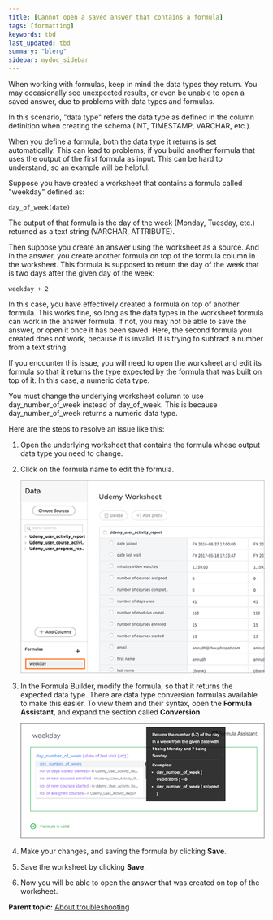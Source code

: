 ```yaml
---
title: [Cannot open a saved answer that contains a formula]
tags: [formatting]
keywords: tbd
last_updated: tbd
summary: "blerg"
sidebar: mydoc_sidebar
---
```

When working with formulas, keep in mind the data types they return. You may occasionally see unexpected results, or even be unable to open a saved answer, due to problems with data types and formulas.

In this scenario, "data type" refers the data type as defined in the column definition when creating the schema (INT, TIMESTAMP, VARCHAR, etc.).

When you define a formula, both the data type it returns is set automatically. This can lead to problems, if you build another formula that uses the output of the first formula as input. This can be hard to understand, so an example will be helpful.

Suppose you have created a worksheet that contains a formula called "weekday" defined as:

```
day_of_week(date)
```

The output of that formula is the day of the week (Monday, Tuesday, etc.) returned as a text string (VARCHAR, ATTRIBUTE).

Then suppose you create an answer using the worksheet as a source. And in the answer, you create another formula on top of the formula column in the worksheet. This formula is supposed to return the day of the week that is two days after the given day of the week:

```
weekday + 2
```

In this case, you have effectively created a formula on top of another formula. This works fine, so long as the data types in the worksheet formula can work in the answer formula. If not, you may not be able to save the answer, or open it once it has been saved. Here, the second formula you created does not work, because it is invalid. It is trying to subtract a number from a text string.

If you encounter this issue, you will need to open the worksheet and edit its formula so that it returns the type expected by the formula that was built on top of it. In this case, a numeric data type.

You must change the underlying worksheet column to use day\_number\_of\_week instead of day\_of\_week. This is because day\_number\_of\_week returns a numeric data type.

Here are the steps to resolve an issue like this:

1.   Open the underlying worksheet that contains the formula whose output data type you need to change.
2.   Click on the formula name to edit the formula.

     ![](../../images/edit_formula.png "Edit the formula")

3.   In the Formula Builder, modify the formula, so that it returns the expected data type. There are data type conversion formulas available to make this easier. To view them and their syntax, open the **Formula Assistant**, and expand the section called **Conversion**.

     ![](../../images/modify_formula.png "Changing the formula to return a different data type")

4.   Make your changes, and saving the formula by clicking **Save**.
5.   Save the worksheet by clicking **Save**.
6.   Now you will be able to open the answer that was created on top of the worksheet.

**Parent topic:** [About troubleshooting](../../admin/troubleshooting/troubleshooting_intro.html)
